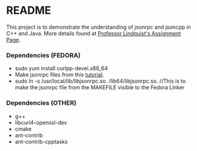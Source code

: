 # README #

This project is to demonstrate the understanding of jsonrpc and jsoncpp in C++ and Java. More details found at [Professor Lindquist's Assignment Page](http://pooh.poly.asu.edu/Cst420/Assigns/Assign4/assign4.html).


### Dependencies (FEDORA) ###
* sudo yum install curlpp-devel.x86_64
* Make jsonrpc files from this [tutorial](http://pooh.poly.asu.edu/Cst420/Resources/setupJsonJavaNJsonRPCcpp.html).
* sudo ln -s /usr/local/lib/libjsonrpc.so. /lib64/libjsonrpc.so.      //This is to make the jsonrpc file from the MAKEFILE visible to the Fedora Linker

### Dependencies (OTHER) ###
* g++
* libcurl4-openssl-dev
* cmake
* ant-contrib
* ant-contrib-cpptasks
